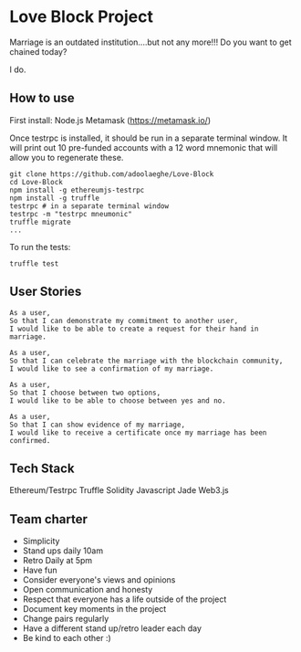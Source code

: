 # Love Block Project

Marriage is an outdated institution....but not any more!!!
Do you want to get chained today?

I do.

## How to use
First install:
Node.js
Metamask (https://metamask.io/)

Once testrpc is installed, it should be run in a separate terminal window. It will print out 10 pre-funded accounts with a 12 word mnemonic that will allow you to regenerate these.

```
git clone https://github.com/adoolaeghe/Love-Block
cd Love-Block
npm install -g ethereumjs-testrpc
npm install -g truffle
testrpc # in a separate terminal window
testrpc -m "testrpc mneumonic"
truffle migrate
...
```

To run the tests:
```
truffle test
```

## User Stories

```
As a user,
So that I can demonstrate my commitment to another user,
I would like to be able to create a request for their hand in marriage.

As a user,
So that I can celebrate the marriage with the blockchain community,
I would like to see a confirmation of my marriage.

As a user,
So that I choose between two options,
I would like to be able to choose between yes and no.

As a user,
So that I can show evidence of my marriage,
I would like to receive a certificate once my marriage has been confirmed.
```

## Tech Stack

Ethereum/Testrpc
Truffle
Solidity
Javascript
Jade
Web3.js

## Team charter

* Simplicity
* Stand ups daily 10am
* Retro Daily at 5pm
* Have fun
* Consider everyone's views and opinions
* Open communication and honesty
* Respect that everyone has a life outside of the project
* Document key moments in the project
* Change pairs regularly
* Have a different stand up/retro leader each day
* Be kind to each other :)
